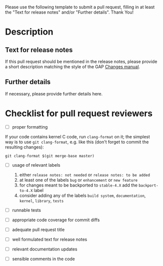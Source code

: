 Please use the following template to submit a pull request, filling
in at least the "Text for release notes" and/or "Further details".
Thank You!

# Description

## Text for release notes 

If this pull request should be mentioned in the release notes, 
please provide a short description matching the style of the GAP
[Changes manual](https://www.gap-system.org/Manuals/doc/changes/chap0.html).

## Further details

If necessary, please provide further details here.

# Checklist for pull request reviewers

- [ ] proper formatting

If your code contains kernel C code, run `clang-format` on it; the 
simplest way is to use `git clang-format`, e.g. like this (don't
forget to commit the resulting changes):

    git clang-format $(git merge-base master)

- [ ] usage of relevant labels

   1. either `release notes: not needed` or `release notes: to be added`
   2. at least one of the labels `bug` or `enhancement` or `new feature`
   3. for changes meant to be backported to `stable-4.X` add the `backport-to-4.X` label
   4. consider adding any of the labels `build system`, `documentation`, `kernel`, `library`, `tests`

- [ ] runnable tests
- [ ] appropriate code coverage for commit diffs
- [ ] adequate pull request title
- [ ] well formulated text for release notes
- [ ] relevant documentation updates
- [ ] sensible comments in the code

